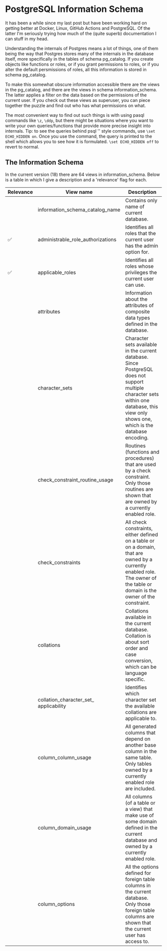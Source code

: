 # PostgreSQL Information Schema

It has been a while since my last post but have been working hard on getting better at Docker, Linux, GitHub Actions and PostgreSQL. Of the latter I'm seriously trying how much of the (quite superb) documentation I can stuff in my head. 

Understanding the internals of Postgres means a lot of things, one of them being the way that Postgres stores many of the internals in the database itself, more specifically in the tables of schema pg_catalog. If you create objects like functions or roles, or if you grant permissions to roles, or if you alter the default persmissions of roles, all this information is stored in schema pg_catalog. 

To make this somewhat obscure information accessible there are the views in the pg_catalog, and there are the views in schema information_schema. The latter applies a filter on the data based on the permissions of the current user. If you check out these views as superuser, you can piece together the puzzle and find out who has what permissions on what.

The most convenient way to find out such things is with using pasql commands like `\z`, `\ddp`, but there might be situations where you want to write your own queries/functions that provide more precise insight into internals. Tip: to see the queries behind psql '\' style commands, use `\set ECHO_HIDDEN on`. Once you use the command, the query is printed to the shell which allows you to see how it is formulated. `\set ECHO_HIDDEN off` to revert to normal.

## The Information Schema

In the current version (18) there are 64 views in information_schema. Below is a table in which I give a description and a 'relevance' flag for each.

|Relevance|View name|Description|
|----|----|----|
||information_schema_catalog_name|Contains only name of current database.|
|✅|administrable_role_​authorizations|Identifies all roles that the current user has the admin option for.|
|✅|applicable_roles|Identifies all roles whose privileges the current user can use.|
||attributes|Information about the attributes of composite data types defined in the database.|
||character_sets|Character sets available in the current database. Since PostgreSQL does not support multiple character sets within one database, this view only shows one, which is the database encoding.|
||check_constraint_routine_usage|Routines (functions and procedures) that are used by a check constraint. Only those routines are shown that are owned by a currently enabled role.|
||check_constraints|All check constraints, either defined on a table or on a domain, that are owned by a currently enabled role. The owner of the table or domain is the owner of the constraint.|
||collations|Collations available in the current database. Collation is about sort order and case conversion, which can be language specific.|
||collation_character_set_​applicability|Identifies which character set the available collations are applicable to.|
||column_column_usage|All generated columns that depend on another base column in the same table. Only tables owned by a currently enabled role are included.|
||column_domain_usage|All columns (of a table or a view) that make use of some domain defined in the current database and owned by a currently enabled role.|
||column_options|All the options defined for foreign table columns in the current database. Only those foreign table columns are shown that the current user has access to.|





